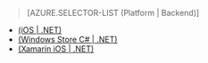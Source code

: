 > [AZURE.SELECTOR-LIST (Platform | Backend)]
- [(iOS | .NET)](/en-us/documentation/articles/mobile-services-dotnet-backend-ios-adal-sso-authentication/)
- [(Windows Store C# | .NET)](/en-us/documentation/articles/mobile-services-windows-store-dotnet-adal-sso-authentication/)
- [(Xamarin iOS | .NET)](/en-us/documentation/articles/mobile-services-dotnet-backend-xamarin-ios-adal-sso-authentication/)
<!--HONumber=27-->
